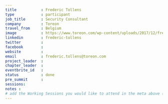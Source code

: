 ```yaml
---
title           : Frederic Tollens
type            : participant
job_title       : Security Consultant
company         : Toreon
travel_from     : Belgium
image           : https://www.toreon.com/wp-content/uploads/2017/12/frederic_tollens-ava.jpg
linkedin        : frederic-tollens
twitter         : 
facebook        :
website         :
email           : frederic.tollens@toreon.com
project_leader  : 
chapter_leader  :
eventbrite_id   :
status          : done
pre_summit      :
sessions:
notes :
# add the Working Sessions you would like to attend in the meta above (use the session's title) e.g. sessions (one per line): -Security Playbooks Diagrams -Hackathon Daily Sessions
---
```


